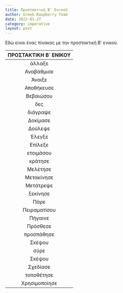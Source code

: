 ```yaml
---
title: Προστακτική Β' Ενικού
author: Greek Raspberry Team
date: 2022-01-27
category: imperative
layout: post
---
```


Εδώ είναι ένας πίνακας με την προστακτική Β' ενικού.


| **ΠΡΟΣΤΑΚΤΙΚΗ  Β΄ ΕΝΙΚΟΥ**|
|:-:			|
|άλλαξε		|
|Αναβάθμισε 		|
|Άνοιξε		|
|Αποθήκευσε		|
|Βεβαιώσου 		|
|δες 			|
|διάγραψε 		|
|Δοκίμασε 		|
|Δούλεψε 		|
|Έλεγξε 		|
|Επίλεξε		|
|ετοιμάσου 		|
|κράτησε 		|
|Μελέτησε 		|
|Μετακίνησε		|
|Μετάτρεψε 		|
|ξεκίνησε 		|
|Πάρε 			|
|Πειραματίσου 		|
|Πήγαινε 		|
|Πρόσθεσε 		|
|προσπάθησε 		|
|Σκέψου 		|
|σύρε 			|
|Σκέψου 		|
|Σχεδίασε 		|
|τοποθέτησε		|
|Χρησιμοποίησε		|

